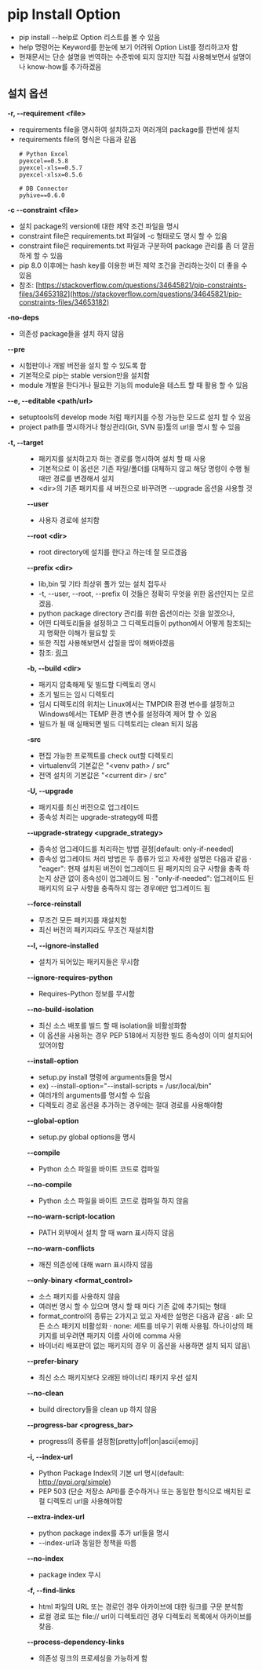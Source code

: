 # pip Install Option
 - pip install --help로 Option 리스트를 볼 수 있음
 - help 명령어는 Keyword를 한눈에 보기 어려워 Option List를 정리하고자 함
 - 현재문서는 단순 설명을 번역하는 수준밖에 되지 않지만 직접 사용해보면서 설명이나 know-how를 추가하겠음
  

## 설치 옵션

**-r, --requirement \<file>**
 - requirements file을 명시하여 설치하고자 여러개의 package를 한번에 설치
 -  requirements file의 형식은 다음과 같음  
	```
	# Python Excel
	pyexcel==0.5.8
	pyexcel-xls==0.5.7
	pyexcel-xlsx=0.5.6

	# DB Connector
	pyhive==0.6.0
	```

**-c --constraint \<file>**
 - 설치 package의 version에 대한 제약 조건 파일을 명시
 - constraint file은 requirements.txt 파일에 -c <file> 형태로도 명시 할 수 있음
 - constraint file은 requirements.txt 파일과 구분하여 package 관리를 좀 더 깔끔하게 할 수 있음
 - pip 8.0 이후에는 hash key를 이용한 버전 제약 조건을 관리하는것이 더 좋을 수 있음
 - 참조: [https://stackoverflow.com/questions/34645821/pip-constraints-files/34653182](https://stackoverflow.com/questions/34645821/pip-constraints-files/34653182)

**-no-deps**
 - 의존성 package들을 설치 하지 않음

**--pre**
 - 시험판이나 개발 버전을 설치 할 수 있도록 함
 - 기본적으로 pip는 stable version만을 설치함
 - module 개발을 한다거나 필요한 기능의 module을 테스트 할 때 활용 할 수 있음

**--e, --editable <path/url>**
 - setuptools의 develop mode 처럼 패키지를 수정 가능한 모드로 설치 할 수 있음
 - project path를 명시하거나 형상관리(Git, SVN 등)툴의 url을 명시 할 수 있음

**-t, --target <dir>**
 - 패키지를 설치하고자 하는 경로를 명시하여 설치 할 때 사용
 - 기본적으로 이 옵션은 기존 파일/폴더를 대체하지 않고 해당 명령이 수행 될 때만 경로를 변경해서 설치
 - \<dir>의 기존 패키지를 새 버전으로 바꾸려면 --upgrade 옵션을 사용할 것

**--user**
 - 사용자 경로에 설치함

**--root \<dir>**
 - root directory에 설치를 한다고 하는데 잘 모르겠음

**--prefix \<dir>**
 - lib,bin 및 기타 최상위 폴가 있는 설치 접두사
 - -t, --user, --root, --prefix 이 것들은 정확히 무엇을 위한 옵션인지는 모르겠음.
 - python package directory 관리를 위한 옵션이라는 것을 알겠으나,  
 - 어떤 디렉토리들을 설정하고 그 디렉토리들이 python에서 어떻게 참조되는지 명확한 이해가 필요할 듯
 - 또한 직접 사용해보면서 삽질을 많이 해봐야겠음
 - 참조: [링크](https://stackoverflow.com/questions/25333640/pip-python-differences-between-install-option-prefix-and-root-and)

**-b, --build \<dir>**
 - 패키지 압축해제 및 빌드할 디렉토리 명시
 - 초기 빌드는 임시 디렉토리
 - 임시 디렉토리의 위치는 Linux에서는 TMPDIR 환경 변수를 설정하고 Windows에서는 TEMP 환경 변수를 설정하여 제어 할 수 있음
 - 빌드가 될 때 실패되면 빌드 디렉토리는 clean 되지 않음

**-src**
 - 편집 가능한 프로젝트를 check out할 디렉토리
 - virtualenv의 기본값은 "\<venv path> / src"
 - 전역 설치의 기본값은 "\<current dir> / src"

**-U, --upgrade**
 - 패키지를 최신 버전으로 업그레이드
 - 종속성 처리는 upgrade-strategy에 따름

**--upgrade-strategy \<upgrade_strategy>**
 - 종속성 업그레이드를 처리하는 방법 결정[default: only-if-needed]
 - 종속성 업그레이드 처리 방법은 두 종류가 있고 자세한 설명은 다음과 같음
	 · "eager": 현재 설치된 버전이 업그레이드 된 패키지의 요구 사항을 충족 하는지 상관 없이 종속성이 업그레이드 됨
	· "only-if-needed": 업그레이드 된 패키지의 요구 사항을 충족하지 않는 경우에만 업그레이드 됨

**--force-reinstall**
 - 무조건 모든 패키지를 재설치함
 - 최신 버전의 패키지라도 무조건 재설치함

**--l, --ignore-installed**
 - 설치가 되어있는 패키지들은 무시함

**--ignore-requires-python**
 - Requires-Python 정보를 무시함

**--no-build-isolation**
 - 최신 소스 배포를 빌드 할 때 isolation을 비활성화함
 - 이 옵션을 사용하는 경우 PEP 518에서 지정한 빌드 종속성이 이미 설치되어 있어야함

**--install-option**
 - setup.py install 명령에 arguments들을 명시
 - ex) --install-option="--install-scripts = /usr/local/bin"
 - 여러개의 arguments를 명시할 수 있음
 - 디렉토리 경로 옵션을 추가하는 경우에는 절대 경로를 사용해야함

**--global-option**
 - setup.py global options을 명시

**--compile**
 - Python 소스 파일을 바이트 코드로 컴파일

**\-\-no-compile**
 - Python 소스 파일을 바이트 코드로 컴파일 하지 않음

**\-\-no-warn-script-location**
 - PATH 외부에서 설치 할 때 warn 표시하지 않음

**\-\-no-warn-conflicts**
 - 깨진 의존성에 대해 warn 표시하지 않음

**\-\-only-binary <format_control>**
 - 소스 패키지를 사용하지 않음
 - 여러번 명시 할 수 있으며 명시 할 때 마다 기존 값에 추가되는 형태
 - format_control의 종류는 2가지고 있고 자세한 설명은 다음과 같음
	· all: 모든 소스 패키지 비활성화
	· none: 세트를 비우기 위해 사용됨. 하나이상의 패키지를 비우려면 패키지 이름 사이에 comma 사용
 - 바이너리 배포판이 없는 패키지의 경우 이 옵션을 사용하면 설치 되지 않음\

**\-\-prefer-binary**
 - 최신 소스 패키지보다 오래된 바이너리 패키지 우선 설치

**\-\-no-clean**
 - build directory들을 clean up 하지 않음

**\-\-progress-bar \<progress_bar>**
 - progress의 종류를 설정함[pretty|off|on|ascii|emoji]

**-i, --index-url <url>**
 - Python Package Index의 기본 url 명시(default: http://pypi.org/simple)
 - PEP 503 (단순 저장소 API)를 준수하거나 또는 동일한 형식으로 배치된 로컬 디렉토리 url을 사용해야함

**\-\-extra-index-url <url>**
 - python package index를 추가 url들을 명시
 - --index-url과 동일한 정책을 따름

**\-\-no-index**
 - package index 무시

**\-f, --find-links <url>**
 - html 파일의 URL 또는 경로인 경우 아카이브에 대한 링크를 구문 분석함
 - 로컬 경로 또는 file:// url이 디렉토리인 경우 디렉토리 목록에서 아카이브를 찾음.

**\--process-dependency-links**
 - 의존성 링크의 프로세싱을 가능하게 함

<!--stackedit_data:
eyJoaXN0b3J5IjpbLTEyNDI3OTYwMTRdfQ==
-->